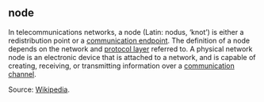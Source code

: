 ## node

<p class="c8"><span>In </span><span>telecommunications networks</span><span>, a node (</span><span>Latin</span><span>: nodus, ‘knot’) is either a redistribution point or a </span><span class="c2"><a class="c3" href="#h.qstkv072p5tx">communication endpoint</a></span><span>. The definition of a node depends on the network and </span><span class="c2"><a class="c3" href="#h.pe8dekl2dtq0">protocol layer</a></span><span>&nbsp;referred to. A physical network node is an electronic device that is attached to a network, and is capable of creating, receiving, or transmitting information over a </span><span class="c2"><a class="c3" href="#h.oc2pelzel246">communication channel</a></span><span class="c0">.</span></p><p class="c8"><span>Source: </span><span class="c2"><a class="c3" href="https://www.google.com/url?q=https://en.wikipedia.org/wiki/Node_(networking)&amp;sa=D&amp;source=editors&amp;ust=1706779842760852&amp;usg=AOvVaw2kAfyaqCBmdILmuIFr9V4t">Wikipedia</a></span><span class="c0">.</span></p>

